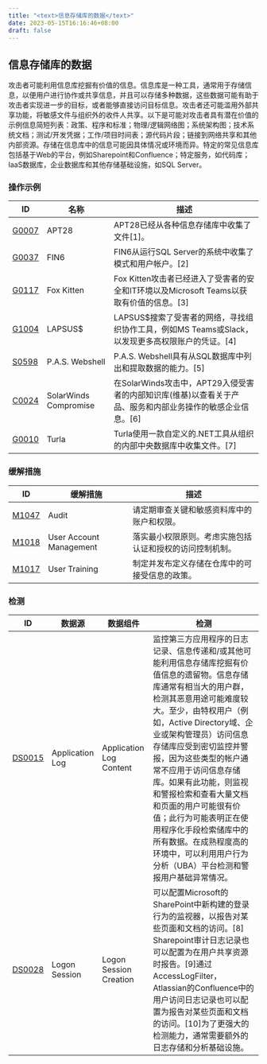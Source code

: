 ```yaml
---
title: "<text>信息存储库的数据</text>"
date: 2023-05-15T16:16:46+08:00
draft: false
---
```

## <text>信息存储库的数据</text>
攻击者可能利用信息库挖掘有价值的信息。信息库是一种工具，通常用于存储信息，以便用户进行协作或共享信息，并且可以存储多种数据，这些数据可能有助于攻击者实现进一步的目标，或者能够直接访问目标信息。攻击者还可能滥用外部共享功能，将敏感文件与组织外的收件人共享。以下是可能对攻击者具有潜在价值的示例信息简短列表：政策、程序和标准；物理/逻辑网络图；系统架构图；技术系统文档；测试/开发凭据；工作/项目时间表；源代码片段；链接到网络共享和其他内部资源。存储在信息库中的信息可能因具体情况或环境而异。特定的常见信息库包括基于Web的平台，例如Sharepoint和Confluence；特定服务，如代码库；IaaS数据库，企业数据库和其他存储基础设施，如SQL Server。
### 操作示例

|ID|名称|描述|
|----|----|----|
|[G0007]()|APT28|APT28已经从各种信息存储库中收集了文件[1]。|
|[G0037]()|FIN6|FIN6从运行SQL Server的系统中收集了模式和用户帐户。[2]|
|[G0117]()|Fox Kitten|Fox Kitten攻击者已经进入了受害者的安全和IT环境以及Microsoft Teams以获取有价值的信息。[3]|
|[G1004]()|LAPSUS$|LAPSUS$搜索了受害者的网络，寻找组织协作工具，例如MS Teams或Slack，以发现更多高权限账户的凭证。[4]|
|[S0598]()|P.A.S. Webshell|P.A.S. Webshell具有从SQL数据库中列出和提取数据的能力。[5]|
|[C0024]()|SolarWinds Compromise|在SolarWinds攻击中，APT29入侵受害者的内部知识库(维基)以查看关于产品、服务和内部业务操作的敏感企业信息。[6]|
|[G0010]()|Turla|Turla使用一款自定义的.NET工具从组织的内部中央数据库中收集文件。[7]|

### 缓解措施

|  ID   | 缓解措施  | 描述|
|  ----  | ----  |----|
|[M1047]()|Audit|请定期审查关键和敏感资料库中的账户和权限。|
|[M1018]()|User Account Management|落实最小权限原则。考虑实施包括认证和授权的访问控制机制。|
|[M1017]()|User Training|制定并发布定义存储在仓库中的可接受信息的政策。|

### 检测

|  ID   | 数据源  | 数据组件|检测|
|  ----  | ----  |----|----|
|[DS0015]()|Application Log|Application Log Content|监控第三方应用程序的日志记录、信息传递和/或其他可能利用信息存储库挖掘有价值信息的遗留物。信息存储库通常有相当大的用户群，检测其恶意用途可能难度较大。至少，由特权用户（例如，Active Directory域、企业或架构管理员）访问信息存储库应受到密切监控并警报，因为这些类型的帐户通常不应用于访问信息存储库。如果有此功能，则监视和警报检索和查看大量文档和页面的用户可能很有价值；此行为可能表明正在使用程序化手段检索储库中的所有数据。在成熟程度高的环境中，可以利用用户行为分析（UBA）平台检测和警报用户基础异常情况。|
|[DS0028]()|Logon Session|Logon Session Creation|可以配置Microsoft的SharePoint中新构建的登录行为的监视器，以报告对某些页面和文档的访问。[8] Sharepoint审计日志记录也可以配置为在用户共享资源时报告。[9]通过AccessLogFilter，Atlassian的Confluence中的用户访问日志记录也可以配置为报告对某些页面和文档的访问。[10]为了更强大的检测能力，通常需要额外的日志存储和分析基础设施。|

